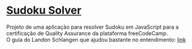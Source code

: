 # [Sudoku Solver](https://www.freecodecamp.org/learn/quality-assurance/quality-assurance-projects/sudoku-solver)
Projeto de uma aplicação para resolver Sudoku em JavaScript para a certificação de Quality Assurance da plataforma freeCodeCamp.  
O guia do Landon Schlangen que ajudou bastante no entendimento: [link](https://www.youtube.com/channel/UC4oRFTHw71_CBSHAcCRmV6w/videos)

